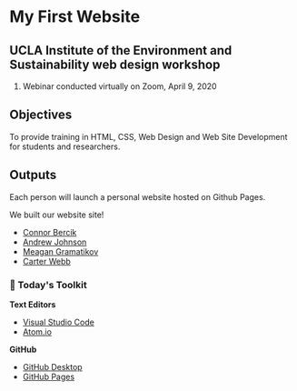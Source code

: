 # My First Website


## UCLA Institute of the Environment and Sustainability web design workshop 

1. Webinar conducted virtually on Zoom, April 9, 2020

## Objectives

To provide training in HTML, CSS, Web Design and Web Site Development for students and researchers.

## Outputs

Each person will launch a personal website hosted on Github Pages.

We built our website site!

- [Connor Bercik](https://github.com/projectdalek/)
- [Andrew Johnson](https://ajjme.github.io/)
- [Meagan Gramatikov](https://projectdalek.github.io/)
- [Carter Webb](https://carterewebb.github.io/)


### 🧰 Today's Toolkit

**Text Editors**
 
- [Visual Studio Code](https://code.visualstudio.com/)
- [Atom.io](https://atom.io/)

**GitHub**

- [GitHub Desktop](https://desktop.github.com/)
- [GitHub Pages](https://pages.github.com/)
